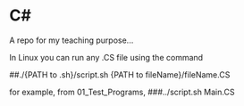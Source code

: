 # C#
A repo for my teaching purpose...


In Linux you can run any .CS file using the command

##./{PATH to .sh}/script.sh {PATH to fileName}/fileName.CS

for example, from 01_Test_Programs, 
###../script.sh Main.CS
